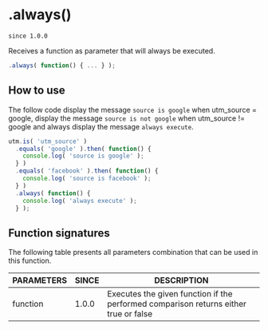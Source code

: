# .always()

`since 1.0.0`

Receives a function as parameter that will always be executed.

```javascript
.always( function() { ... } );
```

## How to use

The follow code display the message `source is google` when utm_source = google, display the message `source is not google` when utm_source != google and always display the message `always execute`.

```javascript
utm.is( 'utm_source' )
  .equals( 'google' ).then( function() {
    console.log( 'source is google' );
  } )
  .equals( 'facebook' ).then( function() {
    console.log( 'source is facebook' );
  } )
  .always( function() {
    console.log( 'always execute' );
  } );
```

## Function signatures

The following table presents all parameters combination that can be used in this function.

| PARAMETERS | SINCE | DESCRIPTION |
| ---------- | ----- | ----------- |
| function   | 1.0.0 | Executes the given function if the performed comparison returns either true or false  |
